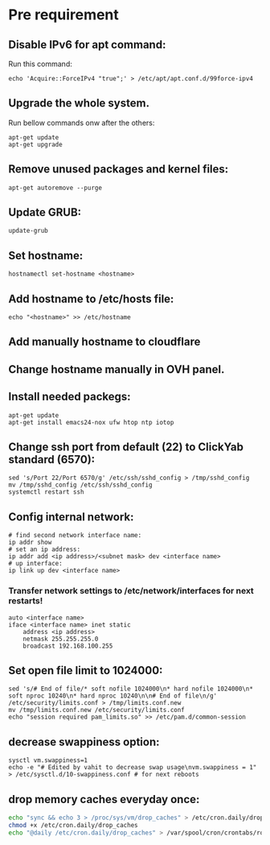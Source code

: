 # Pre requirement

## Disable IPv6 for apt command:
Run this command:
```
echo 'Acquire::ForceIPv4 "true";' > /etc/apt/apt.conf.d/99force-ipv4
```

## Upgrade the whole system.
Run bellow commands onw after the others:
```
apt-get update
apt-get upgrade
```

## Remove unused packages and kernel files:
```
apt-get autoremove --purge
```

## Update GRUB:
```
update-grub
```

## Set hostname:
```
hostnamectl set-hostname <hostname>
```

## Add hostname to /etc/hosts file:
```
echo "<hostname>" >> /etc/hostname
```

## Add manually hostname to cloudflare
## Change hostname manually in OVH panel.

## Install needed packegs:
```
apt-get update
apt-get install emacs24-nox ufw htop ntp iotop
```
## Change ssh port from default (22) to ClickYab standard (6570):
```
sed 's/Port 22/Port 6570/g' /etc/ssh/sshd_config > /tmp/sshd_config
mv /tmp/sshd_config /etc/ssh/sshd_config
systemctl restart ssh
```

## Config internal network:
```
# find second network interface name:
ip addr show
# set an ip address:
ip addr add <ip address>/<subnet mask> dev <interface name>
# up interface:
ip link up dev <interface name>
```
### Transfer network settings to /etc/network/interfaces for next restarts!
```
auto <interface name>
iface <interface name> inet static
    address <ip address>
    netmask 255.255.255.0
    broadcast 192.168.100.255
```

## Set __open file limit__ to 1024000:
```
sed 's/# End of file/* soft nofile 1024000\n* hard nofile 1024000\n* soft nproc 10240\n* hard nproc 10240\n\n# End of file\n/g' /etc/security/limits.conf > /tmp/limits.conf.new
mv /tmp/limits.conf.new /etc/security/limits.conf
echo "session required pam_limits.so" >> /etc/pam.d/common-session
```

## decrease swappiness option:
```
sysctl vm.swappiness=1
echo -e "# Edited by vahit to decrease swap usage\nvm.swappiness = 1" > /etc/sysctl.d/10-swappiness.conf # for next reboots
```

## drop memory caches everyday once:
```bash
echo "sync && echo 3 > /proc/sys/vm/drop_caches" > /etc/cron.daily/drop_caches
chmod +x /etc/cron.daily/drop_caches
echo "@daily /etc/cron.daily/drop_caches" > /var/spool/cron/crontabs/root
```
